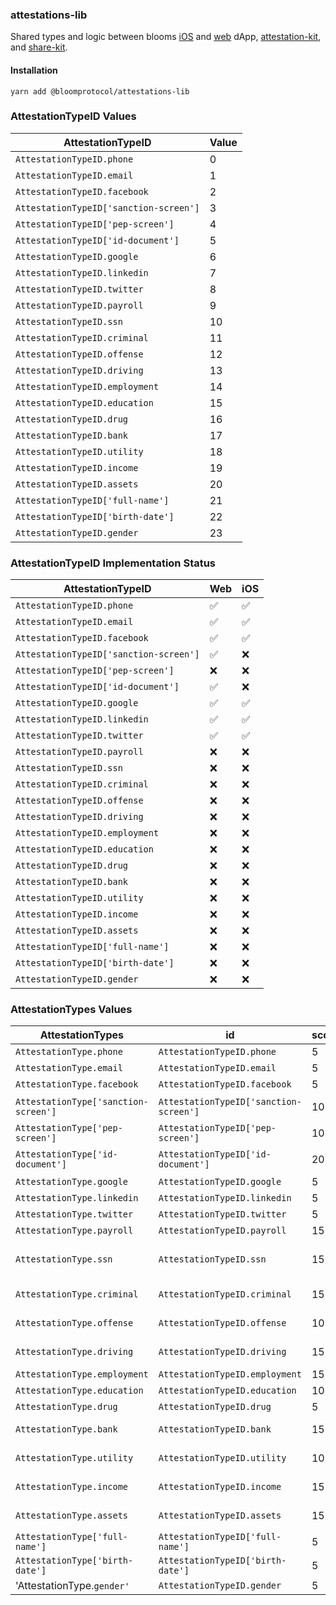### attestations-lib

Shared types and logic between blooms [iOS](https://itunes.apple.com/us/app/bloom-secure-identity/id1380492735) and [web](https://bloom.co/) dApp, [attestation-kit](https://github.com/hellobloom/attestation-kit), and [share-kit](https://github.com/hellobloom/share-kit).

#### Installation

`yarn add @bloomprotocol/attestations-lib`

### AttestationTypeID Values

| AttestationTypeID                      | Value |
| -------------------------------------- | ----- |
| `AttestationTypeID.phone`              | 0     |
| `AttestationTypeID.email`              | 1     |
| `AttestationTypeID.facebook`           | 2     |
| `AttestationTypeID['sanction-screen']` | 3     |
| `AttestationTypeID['pep-screen']`      | 4     |
| `AttestationTypeID['id-document']`     | 5     |
| `AttestationTypeID.google`             | 6     |
| `AttestationTypeID.linkedin`           | 7     |
| `AttestationTypeID.twitter`            | 8     |
| `AttestationTypeID.payroll`            | 9     |
| `AttestationTypeID.ssn`                | 10    |
| `AttestationTypeID.criminal`           | 11    |
| `AttestationTypeID.offense`            | 12    |
| `AttestationTypeID.driving`            | 13    |
| `AttestationTypeID.employment`         | 14    |
| `AttestationTypeID.education`          | 15    |
| `AttestationTypeID.drug`               | 16    |
| `AttestationTypeID.bank`               | 17    |
| `AttestationTypeID.utility`            | 18    |
| `AttestationTypeID.income`             | 19    |
| `AttestationTypeID.assets`             | 20    |
| `AttestationTypeID['full-name']`       | 21    |
| `AttestationTypeID['birth-date']`      | 22    |
| `AttestationTypeID.gender`             | 23    |

### AttestationTypeID Implementation Status

| AttestationTypeID                      | Web                | iOS                |
| -------------------------------------- | ------------------ | ------------------ |
| `AttestationTypeID.phone`              | :white_check_mark: | :white_check_mark: |
| `AttestationTypeID.email`              | :white_check_mark: | :white_check_mark: |
| `AttestationTypeID.facebook`           | :white_check_mark: | :white_check_mark: |
| `AttestationTypeID['sanction-screen']` | :white_check_mark: | :x:                |
| `AttestationTypeID['pep-screen']`      | :x:                | :x:                |
| `AttestationTypeID['id-document']`     | :white_check_mark: | :x:                |
| `AttestationTypeID.google`             | :white_check_mark: | :white_check_mark: |
| `AttestationTypeID.linkedin`           | :white_check_mark: | :white_check_mark: |
| `AttestationTypeID.twitter`            | :white_check_mark: | :white_check_mark: |
| `AttestationTypeID.payroll`            | :x:                | :x:                |
| `AttestationTypeID.ssn`                | :x:                | :x:                |
| `AttestationTypeID.criminal`           | :x:                | :x:                |
| `AttestationTypeID.offense`            | :x:                | :x:                |
| `AttestationTypeID.driving`            | :x:                | :x:                |
| `AttestationTypeID.employment`         | :x:                | :x:                |
| `AttestationTypeID.education`          | :x:                | :x:                |
| `AttestationTypeID.drug`               | :x:                | :x:                |
| `AttestationTypeID.bank`               | :x:                | :x:                |
| `AttestationTypeID.utility`            | :x:                | :x:                |
| `AttestationTypeID.income`             | :x:                | :x:                |
| `AttestationTypeID.assets`             | :x:                | :x:                |
| `AttestationTypeID['full-name']`       | :x:                | :x:                |
| `AttestationTypeID['birth-date']`      | :x:                | :x:                |
| `AttestationTypeID.gender`             | :x:                | :x:                |

### AttestationTypes Values

| AttestationTypes                     | id                                     | scoreWeight | nameFriendly             |
| ------------------------------------ | -------------------------------------- | ----------- | ------------------------ |
| `AttestationType.phone`              | `AttestationTypeID.phone`              | 5           | 'Phone'                  |
| `AttestationType.email`              | `AttestationTypeID.email`              | 5           | 'Email'                  |
| `AttestationType.facebook`           | `AttestationTypeID.facebook`           | 5           | 'Facebook'               |
| `AttestationType['sanction-screen']` | `AttestationTypeID['sanction-screen']` | 10          | 'Sanction Screen'        |
| `AttestationType['pep-screen']`      | `AttestationTypeID['pep-screen']`      | 10          | 'Pep Screen'             |
| `AttestationType['id-document']`     | `AttestationTypeID['id-document']`     | 20          | 'ID Document'            |
| `AttestationType.google`             | `AttestationTypeID.google`             | 5           | 'Google'                 |
| `AttestationType.linkedin`           | `AttestationTypeID.linkedin`           | 5           | 'LinkedIn'               |
| `AttestationType.twitter`            | `AttestationTypeID.twitter`            | 5           | 'Twitter'                |
| `AttestationType.payroll`            | `AttestationTypeID.payroll`            | 15          | 'Payroll'                |
| `AttestationType.ssn`                | `AttestationTypeID.ssn`                | 15          | 'Social Security Number' |
| `AttestationType.criminal`           | `AttestationTypeID.criminal`           | 15          | 'Criminal Records'       |
| `AttestationType.offense`            | `AttestationTypeID.offense`            | 10          | 'Offense Records'        |
| `AttestationType.driving`            | `AttestationTypeID.driving`            | 15          | 'Driving Records'        |
| `AttestationType.employment`         | `AttestationTypeID.employment`         | 15          | 'Employment'             |
| `AttestationType.education`          | `AttestationTypeID.education`          | 10          | 'Education'              |
| `AttestationType.drug`               | `AttestationTypeID.drug`               | 5           | 'Drug Screen'            |
| `AttestationType.bank`               | `AttestationTypeID.bank`               | 15          | 'Bank Statements'        |
| `AttestationType.utility`            | `AttestationTypeID.utility`            | 10          | 'Utility Statements'     |
| `AttestationType.income`             | `AttestationTypeID.income`             | 15          | 'Income Verification'    |
| `AttestationType.assets`             | `AttestationTypeID.assets`             | 15          | 'Assets Verification'    |
| `AttestationType['full-name']`       | `AttestationTypeID['full-name']`       | 5           | 'Full Name'              |
| `AttestationType['birth-date']`      | `AttestationTypeID['birth-date']`      | 5           | 'Date of Birth'          |
| 'AttestationType.`gender'`           | `AttestationTypeID.gender`             | 5           | 'Gender'                 |
